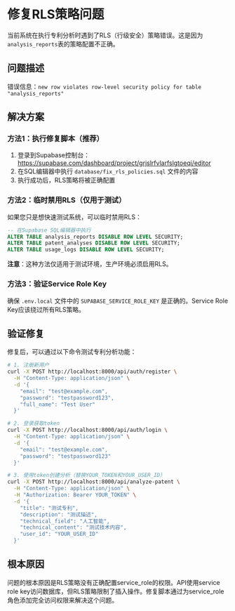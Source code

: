 # 修复RLS策略问题

当前系统在执行专利分析时遇到了RLS（行级安全）策略错误。这是因为`analysis_reports`表的策略配置不正确。

## 问题描述
错误信息：`new row violates row-level security policy for table "analysis_reports"`

## 解决方案

### 方法1：执行修复脚本（推荐）
1. 登录到Supabase控制台：https://supabase.com/dashboard/project/grjslrfvlarfslgtoeqi/editor
2. 在SQL编辑器中执行 `database/fix_rls_policies.sql` 文件的内容
3. 执行成功后，RLS策略将被正确配置

### 方法2：临时禁用RLS（仅用于测试）
如果您只是想快速测试系统，可以临时禁用RLS：

```sql
-- 在Supabase SQL编辑器中执行
ALTER TABLE analysis_reports DISABLE ROW LEVEL SECURITY;
ALTER TABLE patent_analyses DISABLE ROW LEVEL SECURITY;
ALTER TABLE usage_logs DISABLE ROW LEVEL SECURITY;
```

**注意**：这种方法仅适用于测试环境，生产环境必须启用RLS。

### 方法3：验证Service Role Key
确保 `.env.local` 文件中的 `SUPABASE_SERVICE_ROLE_KEY` 是正确的。Service Role Key应该绕过所有RLS策略。

## 验证修复
修复后，可以通过以下命令测试专利分析功能：

```bash
# 1. 注册新用户
curl -X POST http://localhost:8000/api/auth/register \
  -H "Content-Type: application/json" \
  -d '{
    "email": "test@example.com",
    "password": "testpassword123",
    "full_name": "Test User"
  }'

# 2. 登录获取token
curl -X POST http://localhost:8000/api/auth/login \
  -H "Content-Type: application/json" \
  -d '{
    "email": "test@example.com",
    "password": "testpassword123"
  }'

# 3. 使用token创建分析（替换YOUR_TOKEN和YOUR_USER_ID）
curl -X POST http://localhost:8000/api/analyze-patent \
  -H "Content-Type: application/json" \
  -H "Authorization: Bearer YOUR_TOKEN" \
  -d '{
    "title": "测试专利",
    "description": "测试描述",
    "technical_field": "人工智能",
    "technical_content": "测试技术内容",
    "user_id": "YOUR_USER_ID"
  }'
```

## 根本原因
问题的根本原因是RLS策略没有正确配置service_role的权限。API使用service role key访问数据库，但RLS策略限制了插入操作。修复脚本通过为service_role角色添加完全访问权限来解决这个问题。